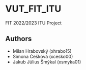 # VUT_FIT_ITU
FIT 2022/2023 ITU Project

## Authors 
* Milan Hrabovský (xhrabo15)
* Simona Češková (xcesko00)
* Jakub Július Šmýkal (xsmyka01)